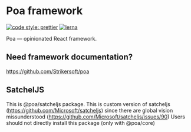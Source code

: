 # Poa framework

[![code style: prettier](https://img.shields.io/badge/code_style-prettier-ff69b4.svg?style=flat-square)](https://github.com/prettier/prettier)
[![lerna](https://img.shields.io/badge/maintained%20with-lerna-cc00ff.svg)](https://lernajs.io/)

Poa — opinionated React framework.

## Need framework documentation?

https://github.com/Strikersoft/poa

## SatchelJS

This is @poa/satcheljs package. This is custom version of satcheljs (https://github.com/Microsoft/satcheljs) since there are global vision missunderstood (https://github.com/Microsoft/satcheljs/issues/90)
Users should not directly install this package (only with @poa/core)
